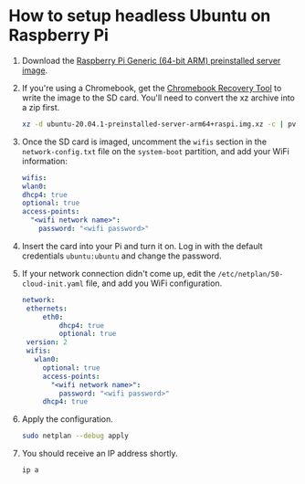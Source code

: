 # How to setup headless Ubuntu on Raspberry Pi

1. Download the [Raspberry Pi Generic (64-bit ARM) preinstalled server image](https://cdimage.ubuntu.com/releases/20.04/release/ubuntu-20.04.1-preinstalled-server-arm64+raspi.img.xz).
1. If you're using a Chromebook, get the [Chromebook Recovery Tool]() to write the image to the SD card. You'll need to convert the xz archive into a zip first.

   ```sh
   xz -d ubuntu-20.04.1-preinstalled-server-arm64+raspi.img.xz -c | pv | zip ubuntu-20.04.1-preinstalled-server-arm64+raspi.zip -
   ```

1. Once the SD card is imaged, uncomment the `wifis` section in the `network-config.txt` file on the `system-boot` partition, and add your WiFi information:

   ```yaml
   wifis:
   wlan0:
   dhcp4: true
   optional: true
   access-points:
     "<wifi network name>":
       password: "<wifi password>"
   ```

1. Insert the card into your Pi and turn it on. Log in with the default credentials `ubuntu:ubuntu` and change the password.
1. If your network connection didn't come up, edit the `/etc/netplan/50-cloud-init.yaml` file, and add you WiFi configuration.

   ```yaml
   network:
    ethernets:
        eth0:
            dhcp4: true
            optional: true
    version: 2
    wifis:
      wlan0:
        optional: true
        access-points:
          "<wifi network name>":
            password: "<wifi password>"
        dhcp4: true
   ```
   
1. Apply the configuration.

   ```sh
   sudo netplan --debug apply
   ```
   
1. You should receive an IP address shortly.

   ```sh
   ip a
   ```
